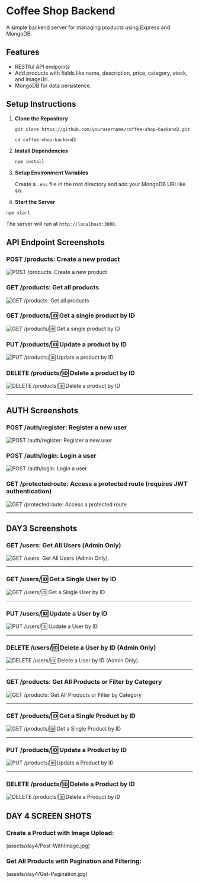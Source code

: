 # Coffee Shop Backend

A simple backend server for managing products using Express and MongoDB.

## Features
- RESTful API endpoints
- Add products with fields like name, description, price, category, stock, and imageUrl.
- MongoDB for data persistence.

## Setup Instructions

1. **Clone the Repository**

   `git clone https://github.com/yourusername/coffee-shop-backend2.git`

   `cd coffee-shop-backend2`

2. **Install Dependencies**

   `npm install`

3. **Setup Environment Variables**

   Create a `.env` file in the root directory and add your MongoDB URI like so:


4. **Start the Server**

`npm start`

The server will run at `http://localhost:3000`.


## API Endpoint Screenshots

### POST /products: Create a new product
![POST /products: Create a new product](assets/POST-products.jpg)

### GET /products: Get all products
![GET /products: Get all products](assets/GET-products.jpg)

### GET /products/:id: Get a single product by ID
![GET /products/:id: Get a single product by ID](assets/GET-id.jpg)

### PUT /products/:id: Update a product by ID
![PUT /products/:id: Update a product by ID](assets/PUT-productid.jpg)

### DELETE /products/:id: Delete a product by ID
![DELETE /products/:id: Delete a product by ID](assets/DELETE-productid.jpg)



____________________________________________________________________________

## AUTH Screenshots

### POST /auth/register: Register a new user
![POST /auth/register: Register a new user](assets/auth/POST-auth;register.jpg)

### POST /auth/login: Login a user
![POST /auth/login: Login a user](assets/auth/POST-auth;login.jpg)

### GET /protectedroute: Access a protected route (requires JWT authentication)
![GET /protectedroute: Access a protected route](assets/auth/GET-protectedroute.jpg)


________________________________________________________________________

## DAY3 Screenshots
### GET /users: Get All Users (Admin Only)  
![GET /users: Get All Users (Admin Only)](assets/day3/Get_All_Users_(Admin).jpg)  

---

### GET /users/:id: Get a Single User by ID  
![GET /users/:id: Get a Single User by ID](assets/day3/Get-SingleUserByID.jpg)  

---

### PUT /users/:id: Update a User by ID  
![PUT /users/:id: Update a User by ID](assets/day3/Update-UserByID.jpg)  

---

### DELETE /users/:id: Delete a User by ID (Admin Only)  
![DELETE /users/:id: Delete a User by ID (Admin Only)](assets/day3/Delete-UserByID.jpg)  

---

### GET /products: Get All Products or Filter by Category  
![GET /products: Get All Products or Filter by Category](assets/day3/Get-ByCategory.jpg)  

---

### GET /products/:id: Get a Single Product by ID  
![GET /products/:id: Get a Single Product by ID](assets/day3/Get-ProductByID.jpg)  

---

### PUT /products/:id: Update a Product by ID  
![PUT /products/:id: Update a Product by ID](assets/day3/Update-ProductByID.jpg)  

---

### DELETE /products/:id: Delete a Product by ID  
![DELETE /products/:id: Delete a Product by ID](assets/day3/Delete-ProductByID.jpg)  


## DAY 4 SCREEN SHOTS

### Create a Product with Image Upload:
(assets/day4/Post-WithImage.jpg)

### Get All Products with Pagination and Filtering:
(assets/day4/Get-Pagination.jpg)